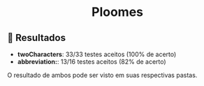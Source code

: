 # <div align="center">Ploomes</div>

## 📃 Resultados
* <strong>twoCharacters</strong>: 33/33 testes aceitos (100% de acerto)
* <strong>abbreviation:</strong>: 13/16 testes aceitos (82% de acerto)

O resultado de ambos pode ser visto em suas respectivas pastas.